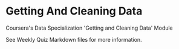 # Getting And Cleaning Data
Coursera's Data Specialization 'Getting and Cleaning Data' Module

See Weekly Quiz Markdown files for more information.
